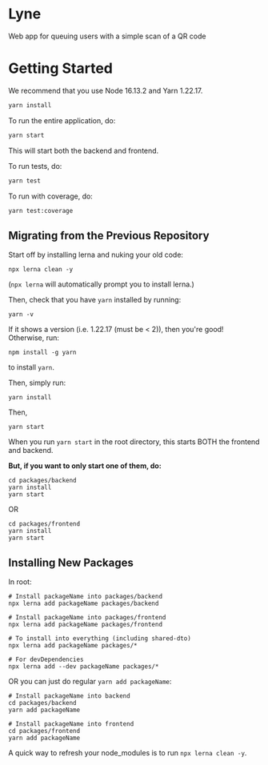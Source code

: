 # Lyne

Web app for queuing users with a simple scan of a QR code

# Getting Started

We recommend that you use Node 16.13.2 and Yarn 1.22.17.

```bash
yarn install
```

To run the entire application, do:

```bash
yarn start
```

This will start both the backend and frontend.

To run tests, do:

```bash
yarn test
```

To run with coverage, do:

```bash
yarn test:coverage
```

## Migrating from the Previous Repository

Start off by installing lerna and nuking your old code:

```
npx lerna clean -y
```

(`npx lerna` will automatically prompt you to install lerna.)

Then, check that you have `yarn` installed by running:

```
yarn -v
```

If it shows a version (i.e. 1.22.17 (must be < 2)), then you're good! Otherwise, run:

```
npm install -g yarn
```

to install `yarn`.

Then, simply run:

```
yarn install
```

Then,

```
yarn start
```

When you run `yarn start` in the root directory, this starts BOTH the frontend and backend.

**But, if you want to only start one of them, do:**

```
cd packages/backend
yarn install
yarn start
```

OR

```
cd packages/frontend
yarn install
yarn start
```

## Installing New Packages

In root:

```
# Install packageName into packages/backend
npx lerna add packageName packages/backend

# Install packageName into packages/frontend
npx lerna add packageName packages/frontend

# To install into everything (including shared-dto)
npx lerna add packageName packages/*

# For devDependencies
npx lerna add --dev packageName packages/*
```

OR you can just do regular `yarn add packageName`:

```
# Install packageName into backend
cd packages/backend
yarn add packageName

# Install packageName into frontend
cd packages/frontend
yarn add packageName
```

A quick way to refresh your node_modules is to run `npx lerna clean -y`.
